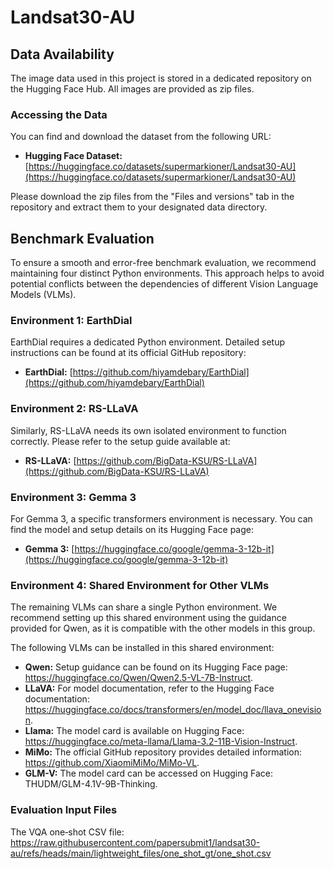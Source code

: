 # Landsat30-AU

## Data Availability

The image data used in this project is stored in a dedicated repository on the Hugging Face Hub. All images are provided as zip files.

### Accessing the Data

You can find and download the dataset from the following URL:

*   **Hugging Face Dataset:** [https://huggingface.co/datasets/supermarkioner/Landsat30-AU](https://huggingface.co/datasets/supermarkioner/Landsat30-AU)

Please download the zip files from the "Files and versions" tab in the repository and extract them to your designated data directory.

## Benchmark Evaluation

To ensure a smooth and error-free benchmark evaluation, we recommend maintaining four distinct Python environments. This approach helps to avoid potential conflicts between the dependencies of different Vision Language Models (VLMs).

### Environment 1: EarthDial

EarthDial requires a dedicated Python environment. Detailed setup instructions can be found at its official GitHub repository:

*   **EarthDial:** [https://github.com/hiyamdebary/EarthDial](https://github.com/hiyamdebary/EarthDial)

### Environment 2: RS-LLaVA

Similarly, RS-LLaVA needs its own isolated environment to function correctly. Please refer to the setup guide available at:

*   **RS-LLaVA:** [https://github.com/BigData-KSU/RS-LLaVA](https://github.com/BigData-KSU/RS-LLaVA)

### Environment 3: Gemma 3

For Gemma 3, a specific transformers environment is necessary. You can find the model and setup details on its Hugging Face page:

*   **Gemma 3:** [https://huggingface.co/google/gemma-3-12b-it](https://huggingface.co/google/gemma-3-12b-it)

### Environment 4: Shared Environment for Other VLMs

The remaining VLMs can share a single Python environment. We recommend setting up this shared environment using the guidance provided for Qwen, as it is compatible with the other models in this group.

The following VLMs can be installed in this shared environment:

*   **Qwen:** Setup guidance can be found on its Hugging Face page: https://huggingface.co/Qwen/Qwen2.5-VL-7B-Instruct.
*   **LLaVA:** For model documentation, refer to the Hugging Face documentation: https://huggingface.co/docs/transformers/en/model_doc/llava_onevision.
*   **Llama:** The model card is available on Hugging Face: https://huggingface.co/meta-llama/Llama-3.2-11B-Vision-Instruct.
*   **MiMo:** The official GitHub repository provides detailed information: https://github.com/XiaomiMiMo/MiMo-VL.
*   **GLM-V:** The model card can be accessed on Hugging Face: THUDM/GLM-4.1V-9B-Thinking.

### Evaluation Input Files

The VQA one‑shot CSV file: https://raw.githubusercontent.com/papersubmit1/landsat30-au/refs/heads/main/lightweight_files/one_shot_gt/one_shot.csv